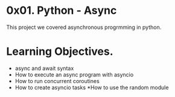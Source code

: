 # 0x01. Python - Async

This project we covered asynchronous progrmming in python.

# Learning Objectives.

* async and await syntax
* How to execute an async program with asyncio
* How to run concurrent coroutines
* How to create asyncio tasks
*How to use the random module